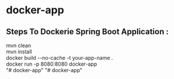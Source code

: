 # docker-app 

## Steps To Dockerie Spring Boot Application : 
mvn clean <br/>
mvn install<br/>
docker build --no-cache -t your-app-name .<br/>
docker run -p 8080:8080 docker-app<br/>
"# docker-app" 
"# docker-app" 
